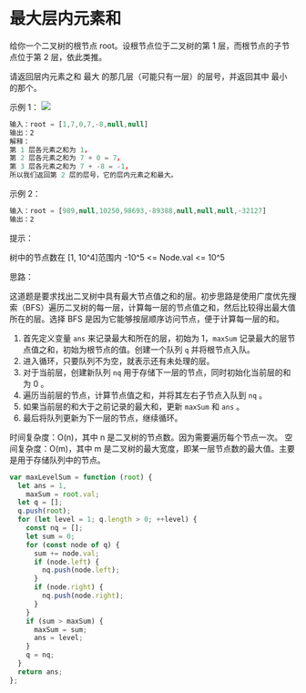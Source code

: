 # 最大层内元素和

给你一个二叉树的根节点 root。设根节点位于二叉树的第 1 层，而根节点的子节点位于第 2 层，依此类推。

请返回层内元素之和 最大 的那几层（可能只有一层）的层号，并返回其中 最小 的那个。

示例 1：
![](https://assets.leetcode-cn.com/aliyun-lc-upload/uploads/2019/08/17/capture.jpeg)

```javascript
输入：root = [1,7,0,7,-8,null,null]
输出：2
解释：
第 1 层各元素之和为 1，
第 2 层各元素之和为 7 + 0 = 7，
第 3 层各元素之和为 7 + -8 = -1，
所以我们返回第 2 层的层号，它的层内元素之和最大。
```

示例 2：

```javascript
输入：root = [989,null,10250,98693,-89388,null,null,null,-32127]
输出：2
```

提示：

树中的节点数在 [1, 10^4]范围内
-10^5 <= Node.val <= 10^5

思路：

这道题是要求找出二叉树中具有最大节点值之和的层。初步思路是使用广度优先搜索（BFS）遍历二叉树的每一层，计算每一层的节点值之和，然后比较得出最大值所在的层。选择 BFS 是因为它能够按层顺序访问节点，便于计算每一层的和。

1. 首先定义变量 `ans` 来记录最大和所在的层，初始为 1，`maxSum` 记录最大的层节点值之和，初始为根节点的值。创建一个队列 `q` 并将根节点入队。
2. 进入循环，只要队列不为空，就表示还有未处理的层。
3. 对于当前层，创建新队列 `nq` 用于存储下一层的节点，同时初始化当前层的和为 0 。
4. 遍历当前层的节点，计算节点值之和，并将其左右子节点入队到 `nq` 。
5. 如果当前层的和大于之前记录的最大和，更新 `maxSum` 和 `ans` 。
6. 最后将队列更新为下一层的节点，继续循环。

时间复杂度：O(n)，其中 n 是二叉树的节点数。因为需要遍历每个节点一次。
空间复杂度：O(m)，其中 m 是二叉树的最大宽度，即某一层节点数的最大值。主要是用于存储队列中的节点。

```javascript
var maxLevelSum = function (root) {
  let ans = 1,
    maxSum = root.val;
  let q = [];
  q.push(root);
  for (let level = 1; q.length > 0; ++level) {
    const nq = [];
    let sum = 0;
    for (const node of q) {
      sum += node.val;
      if (node.left) {
        nq.push(node.left);
      }
      if (node.right) {
        nq.push(node.right);
      }
    }
    if (sum > maxSum) {
      maxSum = sum;
      ans = level;
    }
    q = nq;
  }
  return ans;
};
```
